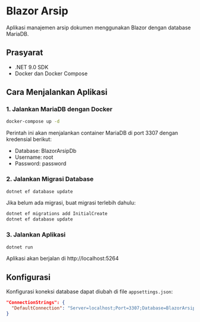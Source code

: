 # Blazor Arsip

Aplikasi manajemen arsip dokumen menggunakan Blazor dengan database MariaDB.

## Prasyarat

- .NET 9.0 SDK
- Docker dan Docker Compose

## Cara Menjalankan Aplikasi

### 1. Jalankan MariaDB dengan Docker

```bash
docker-compose up -d
```

Perintah ini akan menjalankan container MariaDB di port 3307 dengan kredensial berikut:
- Database: BlazorArsipDb
- Username: root
- Password: password

### 2. Jalankan Migrasi Database

```bash
dotnet ef database update
```

Jika belum ada migrasi, buat migrasi terlebih dahulu:

```bash
dotnet ef migrations add InitialCreate
dotnet ef database update
```

### 3. Jalankan Aplikasi

```bash
dotnet run
```

Aplikasi akan berjalan di http://localhost:5264

## Konfigurasi

Konfigurasi koneksi database dapat diubah di file `appsettings.json`:

```json
"ConnectionStrings": {
  "DefaultConnection": "Server=localhost;Port=3307;Database=BlazorArsipDb;User=root;Password=password;TreatTinyAsBoolean=true;"
}
```